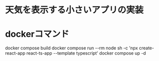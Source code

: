 # 天気を表示する小さいアプリの実装

# dockerコマンド
docker compose build
docker compose run --rm node sh -c 'npx create-react-app react-ts-app --template typescript'
docker compose up -d
